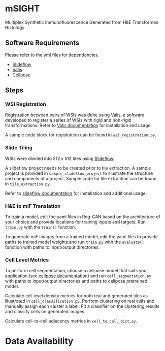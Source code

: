 # mSIGHT
Multiplex Synthetic Immunofluorescence Generated from H&amp;E Transformed Histology


## Software Requirements
Please refer to the yml files for dependencies.
- [Slideflow](https://github.com/jamesdolezal/slideflow)
- [Valis](https://github.com/MathOnco/valis)
- [Cellpose](https://github.com/mouseland/cellpose)


## Steps

### WSI Registration
Registration between pairs of WSIs was done using [Valis](https://github.com/MathOnco/valis), a software developed to register a series of WSIs with rigid and non-rigid transformations. Refer to [Valis documentation](https://valis.readthedocs.io/en/latest/index.html) for installation and usage.

A sample code block for registration can be found in `wsi_registration.py`. 

### Slide Tiling
WSIs were divided into 512 x 512 tiles using [Slideflow](https://github.com/jamesdolezal/slideflow). 

A slideflow project needs to be created prior to tile extraction. A sample project is provided in `sample_slideflow_project` to illustrate the structure and components of a project. Sample code for tile extraction can be found in `tile_extraction.py`.

Refer to [slideflow documentation](https://slideflow.dev) for installation and additional usage.

### H&E to mIF Translation
To train a model, edit the yaml files in Reg-GAN based on the architecture of your choice and provide locations for training inputs and targets. Run `train.py` with the `train()` function.

To generate mIF images from a trained model, edit the yaml files to provide paths to trained model weights and run `train.py` with the `evaluate()` function with paths to input/output directories.

### Cell Level Metrics
To perform cell segmentation, choose a cellpose model that suits your application (see [cellpose documentation](https://cellpose.readthedocs.io/en/latest/)) and run `cell_segmentation.py` with paths to input/output directories and paths to cellpose pretrained model. 

Calculate cell level density metrics for both real and generated tiles as illustrated in  `cell_classification.py`. Perform clustering on real cells and manually assign each cluster a label. Fit a classifier on the clustering results and classify cells on generated images.

Calculate cell-to-cell adjacency metrics in `cell_to_cell_dist.py`.

# Data Availability

